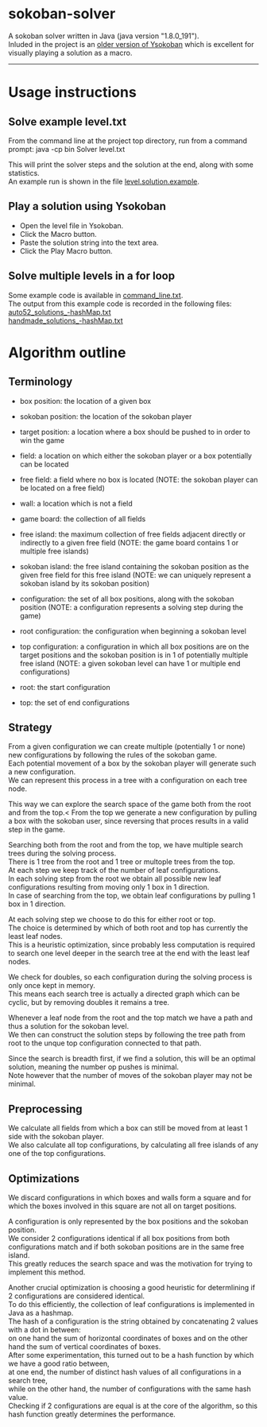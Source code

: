 # sokoban-solver

A sokoban solver written in Java (java version "1.8.0_191").\
Inluded in the project is an [older version of Ysokoban](http://ygp.orgfree.com/pgms/ysokoban_1_620.zip) which is excellent for visually playing a solution as a macro.

---

# Usage instructions

## Solve example level.txt

From the command line at the project top directory, run from a command prompt:
    java -cp bin Solver level.txt

This will print the solver steps and the solution at the end, along with some statistics.\
An example run is shown in the file [level.solution.example](level.solution.example).

## Play a solution using Ysokoban

- Open the level file in Ysokoban.
- Click the Macro button.
- Paste the solution string into the text area.
- Click the Play Macro button.

## Solve multiple levels in a for loop

Some example code is available in [command_line.txt](command_line.txt).\
The output from this example code is recorded in the following files:\
[auto52_solutions_-hashMap.txt](auto52_solutions_-hashMap.txt)\
[handmade_solutions_-hashMap.txt](handmade_solutions_-hashMap.txt)

# Algorithm outline

## Terminology

- box position: the location of a given box
- sokoban position: the location of the sokoban player
- target position: a location where a box should be pushed to in order to win the game
- field: a location on which either the sokoban player or a box potentially can be located
- free field: a field where no box is located
(NOTE: the sokoban player can be located on a free field)
- wall: a location which is not a field

- game board: the collection of all fields
- free island: the maximum collection of free fields adjacent directly or indirectly to a given free field
(NOTE: the game board contains 1 or multiple free islands)
- sokoban island: the free island containing the sokoban position as the given free field for this free island
(NOTE: we can uniquely represent a sokoban island by its sokoban position)

- configuration: the set of all box positions, along with the sokoban position
(NOTE: a configuration represents a solving step during the game)
- root configuration: the configuration when beginning a sokoban level
- top configuration: a configuration in which all box positions are on the target positions and the sokoban position is in 1 of potentially multiple free island
(NOTE: a given sokoban level can have 1 or multiple end configurations)

- root: the start configuration
- top: the set of end configurations

## Strategy

From a given configuration we can create multiple (potentially 1 or none) new configurations by following the rules of the sokoban game.\
Each potential movement of a box by the sokoban player will generate such a new configuration.\
We can represent this process in a tree with a configuration on each tree node.

This way we can explore the search space of the game both from the root and from the top.<
From the top we generate a new configuration by pulling a box with the sokoban user, since reversing that proces results in a valid step in the game.

Searching both from the root and from the top, we have multiple search trees during the solving process.\
There is 1 tree from the root and 1 tree or multople trees from the top.\
At each step we keep track of the number of leaf configurations.\
In each solving step from the root we obtain all possible new leaf configurations resulting from moving only 1 box in 1 direction.\
In case of searching from the top, we obtain leaf configurations by pulling 1 box in 1 direction.

At each solving step we choose to do this for either root or top.\
The choice is determined by which of both root and top has currently the least leaf nodes.\
This is a heuristic optimization, since probably less computation is required to search one level deeper in the search tree at the end with the least leaf nodes.

We check for doubles, so each configuration during the solving process is only once kept in memory.\
This means each search tree is actually a directed graph which can be cyclic, but by removing doubles it remains a tree.

Whenever a leaf node from the root and the top match we have a path and thus a solution for the sokoban level.\
We then can construct the solution steps by following the tree path from root to the unque top configuration connected to that path.

Since the search is breadth first, if we find a solution, this will be an optimal solution, meaning the number op pushes is minimal.\
Note however that the number of moves of the sokoban player may not be minimal.

## Preprocessing

We calculate all fields from which a box can still be moved from at least 1 side with the sokoban player.\
We also calculate all top configurations, by calculating all free islands of any one of the top configurations.

## Optimizations

We discard configurations in which boxes and walls form a square and for which the boxes involved in this square are not all on target positions.

A configuration is only represented by the box positions and the sokoban position.\
We consider 2 configurations identical if all box positions from both configurations match and if both sokoban positions are in the same free island.\
This greatly reduces the search space and was the motivation for trying to implement this method.

Another crucial optimization is choosing a good heuristic for determlining if 2 configurations are considered identical.\
To do this efficiently, the collection of leaf configurations is implemented in Java as a hashmap.\
The hash of a configuration is the string obtained by concatenating 2 values with a dot in between:\
on one hand the sum of horizontal coordinates of boxes and on the other hand the sum of vertical coordinates of boxes.\
After some experimentation, this turned out to be a hash function by which we have a good ratio between,\
at one end, the number of distinct hash values of all configurations in a search tree,\
while on the other hand, the number of configurations with the same hash value.\
Checking if 2 configurations are equal is at the core of the algorithm, so this hash function greatly determines the performance.
